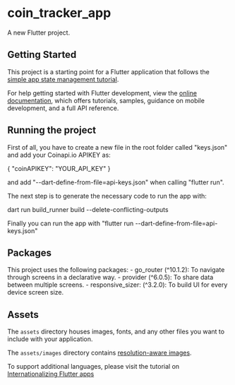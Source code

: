 # coin_tracker_app

A new Flutter project.

## Getting Started

This project is a starting point for a Flutter application that follows the
[simple app state management
tutorial](https://flutter.dev/docs/development/data-and-backend/state-mgmt/simple).

For help getting started with Flutter development, view the
[online documentation](https://flutter.dev/docs), which offers tutorials,
samples, guidance on mobile development, and a full API reference.

## Running the project

 First of all, you have to create a new file in the root folder called "keys.json" and add your Coinapi.io APIKEY as:

{
    "coinAPIKEY": "YOUR_API_KEY"
}

and add "--dart-define-from-file=api-keys.json" when calling "flutter run".

The next step is to generate the necessary code to run the app with:

dart run build_runner build --delete-conflicting-outputs

Finally you can run the app with "flutter run --dart-define-from-file=api-keys.json"

## Packages

This project uses the following packages:
    - go_router (^10.1.2): To navigate through screens in a declarative way.
    - provider (^6.0.5): To share data between multiple screens.
    - responsive_sizer: (^3.2.0): To build UI for every device screen size.

## Assets

The `assets` directory houses images, fonts, and any other files you want to
include with your application.

The `assets/images` directory contains [resolution-aware
images](https://flutter.dev/docs/development/ui/assets-and-images#resolution-aware).

To support additional languages, please visit the tutorial on
[Internationalizing Flutter
apps](https://flutter.dev/docs/development/accessibility-and-localization/internationalization)
